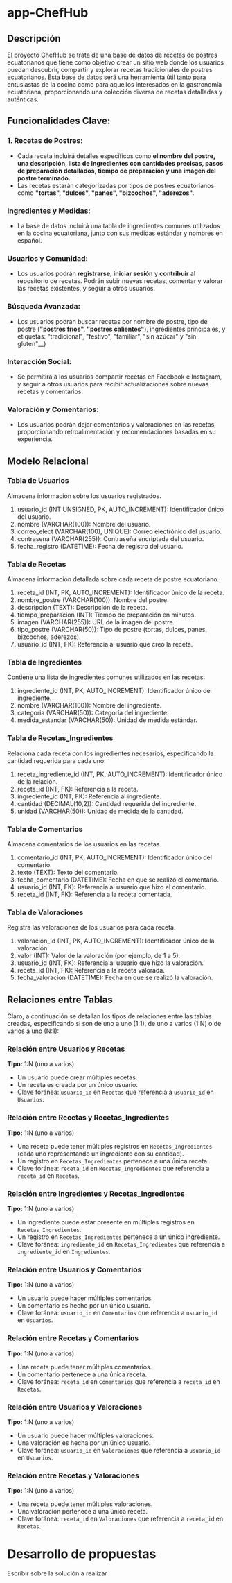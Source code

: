 # app-ChefHub
## Descripción
El proyecto ChefHub se trata de una base de datos de recetas de postres ecuatorianos que tiene como objetivo crear un sitio web donde los usuarios puedan descubrir, compartir y explorar recetas tradicionales de postres ecuatorianos. Esta base de datos será una herramienta útil tanto para entusiastas de la cocina como para aquellos interesados en la gastronomía ecuatoriana, proporcionando una colección diversa de recetas detalladas y auténticas.

## Funcionalidades Clave:
### 1. Recetas de Postres:
- Cada receta incluirá detalles específicos como __el nombre del postre, una descripción, lista de ingredientes con cantidades precisas, pasos de preparación detallados, tiempo de preparación y una imagen del postre terminado.__
- Las recetas estarán categorizadas por tipos de postres ecuatorianos como __"tortas", "dulces", "panes", "bizcochos", "aderezos".__
### Ingredientes y Medidas:
- La base de datos incluirá una tabla de ingredientes comunes utilizados en la cocina ecuatoriana, junto con sus medidas estándar y nombres en español.
### Usuarios y Comunidad:
- Los usuarios podrán __registrarse__, __iniciar sesión__ y __contribuir__ al repositorio de recetas. Podrán subir nuevas recetas, comentar y valorar las recetas existentes, y seguir a otros usuarios.
### Búsqueda Avanzada:
- Los usuarios podrán buscar recetas por nombre de postre, tipo de postre (__"postres fríos", "postres calientes"__), ingredientes principales, y etiquetas: "tradicional", "festivo", "familiar", "sin azúcar" y "sin gluten"__)
### Interacción Social:
- Se permitirá a los usuarios compartir recetas en Facebook e Instagram, y seguir a otros usuarios para recibir actualizaciones sobre nuevas recetas y comentarios.
### Valoración y Comentarios:
- Los usuarios podrán dejar comentarios y valoraciones en las recetas, proporcionando retroalimentación y recomendaciones basadas en su experiencia.


## Modelo Relacional
### Tabla de Usuarios
Almacena información sobre los usuarios registrados.
  1. usuario_id (INT UNSIGNED, PK, AUTO_INCREMENT): Identificador único del usuario.
  2. nombre (VARCHAR(100)): Nombre del usuario.
  3. correo_elect (VARCHAR(100), UNIQUE): Correo electrónico del usuario.
  4. contrasena (VARCHAR(255)): Contraseña encriptada del usuario.
  5. fecha_registro (DATETIME): Fecha de registro del usuario.

### Tabla de Recetas
Almacena información detallada sobre cada receta de postre ecuatoriano.
  1. receta_id (INT, PK, AUTO_INCREMENT): Identificador único de la receta.
  2. nombre_postre (VARCHAR(100)): Nombre del postre.
  3. descripcion (TEXT): Descripción de la receta.
  4. tiempo_preparacion (INT): Tiempo de preparación en minutos.
  5. imagen (VARCHAR(255)): URL de la imagen del postre.
  6. tipo_postre (VARCHAR(50)): Tipo de postre (tortas, dulces, panes, bizcochos, aderezos).
  7. usuario_id (INT, FK): Referencia al usuario que creó la receta.

### Tabla de Ingredientes
Contiene una lista de ingredientes comunes utilizados en las recetas.
  1. ingrediente_id (INT, PK, AUTO_INCREMENT): Identificador único del ingrediente.
  2. nombre (VARCHAR(100)): Nombre del ingrediente.
  3. categoria (VARCHAR(50)): Categoría del ingrediente.
  4. medida_estandar (VARCHAR(50)): Unidad de medida estándar.

### Tabla de Recetas_Ingredientes
Relaciona cada receta con los ingredientes necesarios, especificando la cantidad requerida para cada uno.
  1. receta_ingrediente_id (INT, PK, AUTO_INCREMENT): Identificador único de la relación.
  2. receta_id (INT, FK): Referencia a la receta.
  3. ingrediente_id (INT, FK): Referencia al ingrediente.
  4. cantidad (DECIMAL(10,2)): Cantidad requerida del ingrediente.
  5. unidad (VARCHAR(50)): Unidad de medida de la cantidad.

### Tabla de Comentarios
Almacena comentarios de los usuarios en las recetas.
  1. comentario_id (INT, PK, AUTO_INCREMENT): Identificador único del comentario.
  2. texto (TEXT): Texto del comentario.
  3. fecha_comentario (DATETIME): Fecha en que se realizó el comentario.
  4. usuario_id (INT, FK): Referencia al usuario que hizo el comentario.
  5. receta_id (INT, FK): Referencia a la receta comentada.

### Tabla de Valoraciones
Registra las valoraciones de los usuarios para cada receta.
  1. valoracion_id (INT, PK, AUTO_INCREMENT): Identificador único de la valoración.
  2. valor (INT): Valor de la valoración (por ejemplo, de 1 a 5).
  3. usuario_id (INT, FK): Referencia al usuario que hizo la valoración.
  4. receta_id (INT, FK): Referencia a la receta valorada.
  5. fecha_valoracion (DATETIME): Fecha en que se realizó la valoración.


## Relaciones entre Tablas
Claro, a continuación se detallan los tipos de relaciones entre las tablas creadas, especificando si son de uno a uno (1:1), de uno a varios (1:N) o de varios a uno (N:1):

### Relación entre Usuarios y Recetas
**Tipo:** 1:N (uno a varios)
- Un usuario puede crear múltiples recetas.
- Un receta es creada por un único usuario.
- Clave foránea: `usuario_id` en `Recetas` que referencia a `usuario_id` en `Usuarios`.

### Relación entre Recetas y Recetas_Ingredientes
**Tipo:** 1:N (uno a varios)
- Una receta puede tener múltiples registros en `Recetas_Ingredientes` (cada uno representando un ingrediente con su cantidad).
- Un registro en `Recetas_Ingredientes` pertenece a una única receta.
- Clave foránea: `receta_id` en `Recetas_Ingredientes` que referencia a `receta_id` en `Recetas`.

### Relación entre Ingredientes y Recetas_Ingredientes
**Tipo:** 1:N (uno a varios)
- Un ingrediente puede estar presente en múltiples registros en `Recetas_Ingredientes`.
- Un registro en `Recetas_Ingredientes` pertenece a un único ingrediente.
- Clave foránea: `ingrediente_id` en `Recetas_Ingredientes` que referencia a `ingrediente_id` en `Ingredientes`.

### Relación entre Usuarios y Comentarios
**Tipo:** 1:N (uno a varios)
- Un usuario puede hacer múltiples comentarios.
- Un comentario es hecho por un único usuario.
- Clave foránea: `usuario_id` en `Comentarios` que referencia a `usuario_id` en `Usuarios`.

### Relación entre Recetas y Comentarios
**Tipo:** 1:N (uno a varios)
- Una receta puede tener múltiples comentarios.
- Un comentario pertenece a una única receta.
- Clave foránea: `receta_id` en `Comentarios` que referencia a `receta_id` en `Recetas`.

### Relación entre Usuarios y Valoraciones
**Tipo:** 1:N (uno a varios)
- Un usuario puede hacer múltiples valoraciones.
- Una valoración es hecha por un único usuario.
- Clave foránea: `usuario_id` en `Valoraciones` que referencia a `usuario_id` en `Usuarios`.

### Relación entre Recetas y Valoraciones
**Tipo:** 1:N (uno a varios)
- Una receta puede tener múltiples valoraciones.
- Una valoración pertenece a una única receta.
- Clave foránea: `receta_id` en `Valoraciones` que referencia a `receta_id` en `Recetas`.


# Desarrollo de propuestas
Escribir sobre la solución a realizar

